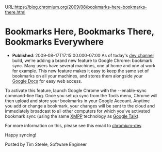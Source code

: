URL:https://blog.chromium.org/2009/08/bookmarks-here-bookmarks-there.html
# Bookmarks Here, Bookmarks There, Bookmarks Everywhere
- **Published**: 2009-08-17T17:15:00.000-07:00
As of today's [dev channel](http://dev.chromium.org/getting-involved/dev-channel) build, we're adding a brand new feature to Google Chrome: bookmark sync. Many users have several machines, one at home and one at work for example. This new feature makes it easy to keep the same set of bookmarks on all your machines, and stores them alongside your [Google Docs](http://docs.google.com/) for easy web access.

To activate this feature, launch Google Chrome with the --enable-sync command-line flag. Once you set up sync from the Tools menu, Chrome will then upload and store your bookmarks in your Google Account. Anytime you add or change a bookmark, your changes will be sent to the cloud and immediately broadcast to all other computers for which you've activated bookmark sync (using the same [XMPP](http://xmpp.org/) technology as [Google Talk](http://talk.google.com/)).

For more information on this, please see this email to [chromium-dev](http://groups.google.com/group/chromium-dev/browse_thread/thread/bdacc1bdf3c5cb6a?pli=1).

Happy syncing!

Posted by Tim Steele, Software Engineer